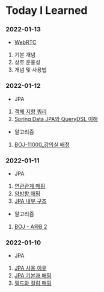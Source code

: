 # Today I Learned

### 2022-01-13
* [WebRTC](./WebRTC기본.md)
1. 기본 개념
2. 상호 운용성
3. 개념 및 사용법



### 2022-01-12
* JPA
1. [객체 지향 쿼리](https://skdltm117.tistory.com/69)
2. [Spring Data JPA와 QueryDSL 이해](https://skdltm117.tistory.com/70)

* 알고리즘
1. [BOJ-11000_강의실 배정](https://skdltm117.tistory.com/68)

### 2022-01-11
* JPA
1. [연관관계 매핑](https://skdltm117.tistory.com/64)
2. [양방향 매핑](https://skdltm117.tistory.com/65)
3. [JPA 내부 구조](https://skdltm117.tistory.com/66)

* 알고리즘
1. [BOJ - A와B 2](https://www.acmicpc.net/problem/12919)

### 2022-01-10
* JPA
1. [JPA 사용 이유](https://skdltm117.tistory.com/61)
2. [JPA 기본과 매핑](https://skdltm117.tistory.com/62)
3. [필드와 컬럼 매핑](https://skdltm117.tistory.com/63)


